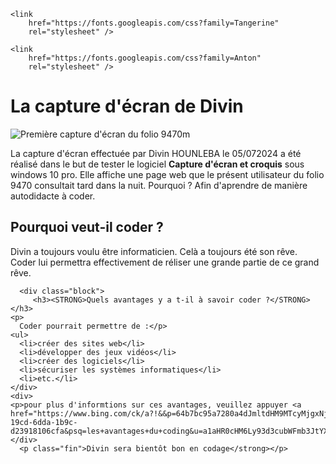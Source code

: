 <!doctype html>
<html>
    <link
        href="https://fonts.googleapis.com/css?family=Roboto"
        rel="stylesheet" />

    <link
        href="https://fonts.googleapis.com/css?family=Tangerine"
        rel="stylesheet" />

    <link
        href="https://fonts.googleapis.com/css?family=Anton"
        rel="stylesheet" />

  <head>
    <meta charset="utf-8" />
    <meta name="author" content="Divin Hounleba">
    <meta name="description" content="La capture d'écran est un blog personnel crée par Divin HOUNLEBA en guise de site-test lors de son apprentissage du langage html"/>
    <link href="styles/style - Copie.css" rel="stylesheet" type="text/css" />
    <link href="images/OIG2.jpg" rel="icon" />
    <title> LA capture d'écran </title>
  </head>

  <body>
    <!-- 4 niveaux de titres : -->
    <h1>La capture d'écran de Divin</h1>
    <img src="images/capture 2-1.png" alt="Première capture d'écran du folio 9470m" />
    <p class="debut"> La capture d'écran effectuée par Divin HOUNLEBA le 05/072024 a été réalisé dans le but de tester le logiciel <strong>Capture d'écran et croquis</strong> sous windows 10 pro.
       Elle affiche une page web que le présent utilisateur du folio 9470 consultait tard dans la nuit. Pourquoi ? Afin d'aprendre de manière autodidacte à coder.</p>
    <div class="block"><h2>
      <STRONG>Pourquoi veut-il coder ?</STRONG></h2>
    <p>     Divin a toujours voulu être informaticien. Celà a toujours été son rêve. <br>
            Coder lui permettra effectivement de réliser une grande partie de ce grand rêve.</p></div>

      <div class="block">
         <h3><STRONG>Quels avantages y a t-il à savoir coder ?</STRONG></h3>
    <p>
      Coder pourrait permettre de :</p>
    <ul>
      <li>créer des sites web</li>
      <li>développer des jeux vidéos</li>
      <li>créer des logiciels</li>
      <li>sécuriser les systèmes informatiques</li>
      <li>etc.</li>
    </div>
    <div>
    <p>pour plus d'informtions sur ces avantages, veuillez appuyer <a href="https://www.bing.com/ck/a?!&&p=64b7bc95a7280a4dJmltdHM9MTcyMjgxNjAwMCZpZ3VpZD0xOTczYzZlYi0xOWNkLTZkZGEtMWI5Yy1kMjM5MTgxMDZjZmEmaW5zaWQ9NTQzMw&ptn=3&ver=2&hsh=3&fclid=1973c6eb-19cd-6dda-1b9c-d23918106cfa&psq=les+avantages+du+coding&u=a1aHR0cHM6Ly93d3cubWFmb3JtYXRpb24uZnIvYWN0dWFsaXRlcy81LWJvbm5lcy1yYWlzb25zLWFwcHJlbmRyZS1jb2Rlci00NzY0NiM6fjp0ZXh0PTUlMjBib25uZXMlMjByYWlzb25zJTIwZCUyN2FwcHJlbmRyZSUyMCVDMyVBMCUyMGNvZGVyJTIwMSUyMDElMkYsNSUyRiUyMERldmVuaXIlMjBkJUMzJUE5dmVsb3BwZXVyJTJDJTIwdW5lJTIwbGliZXJ0JUMzJUE5JTIwZGUlMjBjaG9peCUyMA&ntb=1">ici</a> 
    </div>
      <p class="fin">Divin sera bientôt bon en codage</strong></p>
    
    


  </body>
</html>
